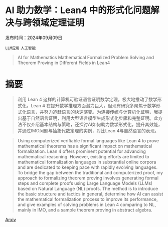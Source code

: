 # AI 助力数学：Lean4 中的形式化问题解决与跨领域定理证明

发布时间：2024年09月09日

`LLM应用` `人工智能`

> AI for Mathematics Mathematical Formalized Problem Solving and Theorem Proving in Different Fields in Lean4

# 摘要

> 利用 Lean 4 这样的计算机可验证语言证明数学定理，极大地推动了数学形式化。Lean 4 在提升数学推理方面潜力巨大，但现有研究多聚焦于数学形式化语言，并努力追赶语言的快速演变。为连接传统与计算机化证明，我提出基于自然语言证明，利用大型语言模型生成形式化步骤和完整证明。此方法不仅介绍基本结构与策略，还探讨AI如何助力数学形式化，提升其效能，并通过IMO问题与抽象代数定理的实例，对比Lean 4与自然语言的表现。

> Using computerized verifiable formal languages like Lean 4 to prove mathematical theorems has a significant impact on mathematical formalization. Lean 4 offers prominent potential for advancing mathematical reasoning. However, existing efforts are limited to mathematical formalization languages in substantial online corpora and are dedicated to keeping pace with rapidly evolving languages. To bridge the gap between the traditional and computerized proof, my approach to formalizing theorem proving involves generating formal steps and complete proofs using Large Language Models (LLMs) based on Natural Language (NL) proofs. The method is to introduce the basic structure and tactics in general, determine how AI can assist the mathematical formalization process to improve its performance, and give examples of solving problems in Lean 4 comparing to NL, mainly in IMO, and a sample theorem proving in abstract algebra.

[Arxiv](https://arxiv.org/abs/2409.05977)